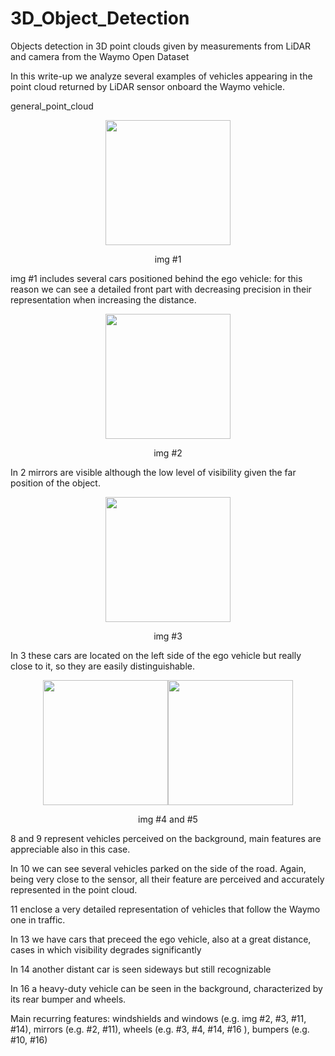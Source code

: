 # 3D_Object_Detection
Objects detection in 3D point clouds given by measurements from LiDAR and camera from the Waymo Open Dataset

In this write-up we analyze several examples of vehicles appearing in the point cloud returned by LiDAR sensor onboard the Waymo vehicle. 

general_point_cloud

<p align = "center">
  <img src = "https://user-images.githubusercontent.com/74416077/185808403-6d3488d1-38ea-4c12-bce2-b629f9e29476.png" width=200 ></p><p align = "center">
img #1
</p>
img #1 includes several cars positioned behind the ego vehicle: for this reason we can see a detailed front part with decreasing precision in their representation when increasing the distance.

<p align = "center">
  <img src = "https://user-images.githubusercontent.com/74416077/185808463-0822ae74-96c1-4b7b-bf3f-a6d94d1cef94.png" width=200 ></p><p align = "center">
img #2
</p>
In 2 mirrors are visible although the low level of visibility given the far position of the object.

<p align = "center">
  <img src = "https://user-images.githubusercontent.com/74416077/185808577-c23afce6-c9d7-4718-92e5-7afe5508d13a.png" width=200 ></p><p align = "center">
img #3
</p>
In 3 these cars are located on the left side of the ego vehicle but really close to it, so they are easily distinguishable. 

<p align = "center">
  <img src = "https://user-images.githubusercontent.com/74416077/185808636-79f3a0d6-2f27-4f93-ab00-5ffd76c5239e.png" width=200 ><img src = "https://user-images.githubusercontent.com/74416077/185808659-14d8656f-2b31-4a7f-b5ab-a7d0a3254cd4.png" width=200 ></p><p align = "center">
img #4 and #5
</p>


8 and 9 represent vehicles perceived on the background, main features are appreciable also in this case.

In 10 we can see several vehicles parked on the side of the road. Again, being very close to the sensor, all their feature are perceived and accurately represented in the point cloud.  

11 enclose a very detailed representation of vehicles that follow the Waymo one in traffic. 

In 13 we have cars that preceed the ego vehicle, also at a great distance, cases in which visibility degrades significantly  

In 14 another distant car is seen sideways but still recognizable

In 16 a heavy-duty vehicle can be seen in the background, characterized by its rear bumper and wheels.

Main recurring features: windshields and windows (e.g. img #2, #3, #11, #14), mirrors (e.g. #2, #11), wheels (e.g. #3, #4, #14, #16 ), bumpers (e.g. #10, #16)
